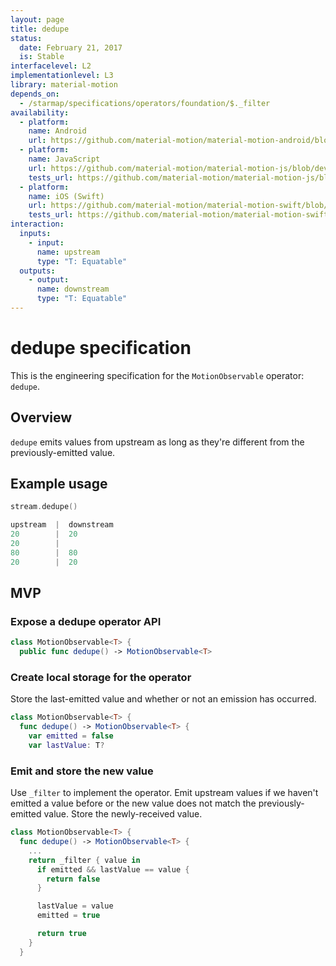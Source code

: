 ```yaml
---
layout: page
title: dedupe
status:
  date: February 21, 2017
  is: Stable
interfacelevel: L2
implementationlevel: L3
library: material-motion
depends_on:
  - /starmap/specifications/operators/foundation/$._filter
availability:
  - platform:
    name: Android
    url: https://github.com/material-motion/material-motion-android/blob/develop/library/src/main/java/com/google/android/reactive/motion/operators/CommonOperators.java
  - platform:
    name: JavaScript
    url: https://github.com/material-motion/material-motion-js/blob/develop/packages/core/src/observables/dedupe.ts
    tests_url: https://github.com/material-motion/material-motion-js/blob/develop/packages/core/src/observables/__tests__/dedupe.test.ts
  - platform:
    name: iOS (Swift)
    url: https://github.com/material-motion/material-motion-swift/blob/develop/src/operators/dedupe.swift
    tests_url: https://github.com/material-motion/material-motion-swift/blob/develop/tests/unit/operator/dedupeTests.swift
interaction:
  inputs:
    - input:
      name: upstream
      type: "T: Equatable"
  outputs:
    - output:
      name: downstream
      type: "T: Equatable"
---
```


# dedupe specification

This is the engineering specification for the `MotionObservable` operator: `dedupe`.

## Overview

`dedupe` emits values from upstream as long as they're different from the previously-emitted value.

## Example usage

```swift
stream.dedupe()

upstream  |  downstream
20        |  20
20        |
80        |  80
20        |  20
```

## MVP

### Expose a dedupe operator API

```swift
class MotionObservable<T> {
  public func dedupe() -> MotionObservable<T>
```

### Create local storage for the operator

Store the last-emitted value and whether or not an emission has occurred.

```swift
class MotionObservable<T> {
  func dedupe() -> MotionObservable<T> {
    var emitted = false
    var lastValue: T?
```

### Emit and store the new value

Use `_filter` to implement the operator. 
Emit upstream values if we haven't emitted a value before or the new value does not match the
previously-emitted value. Store the newly-received value.

```swift
class MotionObservable<T> {
  func dedupe() -> MotionObservable<T> {
    ...
    return _filter { value in
      if emitted && lastValue == value {
        return false
      }

      lastValue = value
      emitted = true

      return true
    }
  }
```
